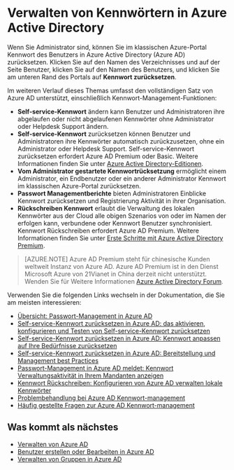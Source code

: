 <properties
    pageTitle="Verwalten von Kennwörtern in Azure Active Directory | Microsoft Azure"
    description="Wie Kennwörter in Azure Active Directory verwalten."
    services="active-directory"
    documentationCenter=""
    authors="curtand"
    manager="femila"
    editor=""/>

<tags
    ms.service="active-directory"
    ms.workload="identity"
    ms.tgt_pltfrm="na"
    ms.devlang="na"
    ms.topic="article"
    ms.date="08/23/2016"
    ms.author="curtand"/>

# <a name="manage-passwords-in-azure-active-directory"></a>Verwalten von Kennwörtern in Azure Active Directory

Wenn Sie Administrator sind, können Sie im klassischen Azure-Portal Kennwort des Benutzers in Azure Active Directory (Azure AD) zurücksetzen. Klicken Sie auf den Namen des Verzeichnisses und auf der Seite Benutzer, klicken Sie auf den Namen des Benutzers, und klicken Sie am unteren Rand des Portals auf **Kennwort zurücksetzen**.

Im weiteren Verlauf dieses Themas umfasst den vollständigen Satz von Azure AD unterstützt, einschließlich Kennwort-Management-Funktionen:

- **Self-service-Kennwort** ändern kann Benutzer und Administratoren ihre abgelaufen oder nicht abgelaufenen Kennwörter ohne Administrator oder Helpdesk Support ändern.
- **Self-service-Kennwort** zurücksetzen können Benutzer und Administratoren ihre Kennwörter automatisch zurückzusetzen, ohne ein Administrator oder Helpdesk Support. Self-service-Kennwort zurücksetzen erfordert Azure AD Premium oder Basic. Weitere Informationen finden Sie unter [Azure Active Directory-Editionen](active-directory-editions.md).
- **Vom Administrator gestartete Kennwortrücksetzung** ermöglicht einem Administrator, ein Endbenutzer oder ein anderer Administrator Kennwort im klassischen Azure-Portal zurücksetzen.
- **Passwort Managementberichte** bieten Administratoren Einblicke Kennwort zurücksetzen und Registrierung Aktivität in ihrer Organisation.
- **Rückschreiben Kennwort** erlaubt die Verwaltung des lokalen Kennwörter aus der Cloud alle obigen Szenarios von oder im Namen der erfolgen kann, verbundene oder Kennwort Benutzer synchronisiert. Kennwort Rückschreiben erfordert Azure AD Premium. Weitere Informationen finden Sie unter [Erste Schritte mit Azure Active Directory Premium](active-directory-get-started-premium.md).

> [AZURE.NOTE]
> Azure AD Premium steht für chinesische Kunden weltweit Instanz von Azure AD. Azure AD Premium ist in den Dienst Microsoft Azure von 21Vianet in China derzeit nicht unterstützt. Wenden Sie für Weitere Informationen [Azure Active Directory Forum](https://feedback.azure.com/forums/169401-azure-active-directory/).

Verwenden Sie die folgenden Links wechseln in der Dokumentation, die Sie am meisten interessieren:

- [Übersicht: Passwort-Management in Azure AD](active-directory-passwords-how-it-works.md)
- [Self-service-Kennwort zurücksetzen in Azure AD: das aktivieren, konfigurieren und Testen von Self-service-Kennwort zurücksetzen](active-directory-passwords-getting-started.md#enable-users-to-reset-their-azure-ad-passwords)
- [Self-service-Kennwort zurücksetzen in Azure AD: Kennwort anpassen auf Ihre Bedürfnisse zurücksetzen](active-directory-passwords-customize.md)
- [Self-service-Kennwort zurücksetzen in Azure AD: Bereitstellung und Management best Practices](active-directory-passwords-best-practices.md)
- [Passwort-Management in Azure AD meldet: Kennwort Verwaltungsaktivität in Ihrem Mandanten anzeigen](active-directory-passwords-get-insights.md)
- [Kennwort Rückschreiben: Konfigurieren von Azure AD verwalten lokale Kennwörter](active-directory-passwords-getting-started.md#enable-users-to-reset-or-change-their-ad-passwords)
- [Problembehandlung bei Azure AD Kennwort-management](active-directory-passwords-troubleshoot.md)
- [Häufig gestellte Fragen zur Azure AD Kennwort-management](active-directory-passwords-faq.md)


## <a name="whats-next"></a>Was kommt als nächstes

- [Verwalten von Azure AD](active-directory-administer.md)
- [Benutzer erstellen oder Bearbeiten in Azure AD](active-directory-create-users.md)
- [Verwalten von Gruppen in Azure AD](active-directory-manage-groups.md)
